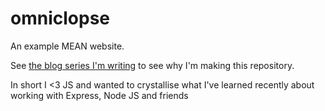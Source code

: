 omniclopse
==========

An example MEAN website. 

See [the blog series I'm writing](http://mindlessramblingnonsense.blogspot.co.uk/2014/02/websites-cms.html) to see why I'm making this repository.

In short I <3 JS and wanted to crystallise what I've learned recently about working with Express, Node JS and friends
